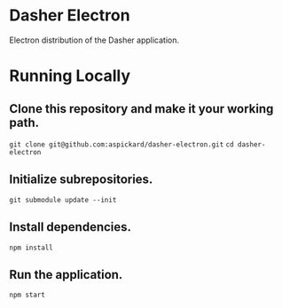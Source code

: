 # Dasher Electron

Electron distribution of the Dasher application.

# Running Locally

## Clone this repository and make it your working path.
`git clone git@github.com:aspickard/dasher-electron.git`
`cd dasher-electron`

## Initialize subrepositories.
`git submodule update --init`

## Install dependencies.
`npm install`

## Run the application.
`npm start`
